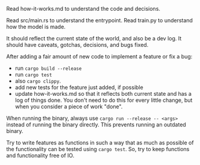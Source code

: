 Read how-it-works.md to understand the code and decisions.

Read src/main.rs to understand the entrypoint. Read train.py to understand how the model is made.

It should reflect the current state of the world, and also be a dev log. It should have caveats, gotchas, decisions, and bugs fixed.

After adding a fair amount of new code to implement a feature or fix a bug:
* run `cargo build --release`
* run `cargo test`
* also `cargo clippy`.
* add new tests for the feature just added, if possible
* update how-it-works.md so that it reflects both current state and has a log of things done. You don't need to do this for every little change, but when you consider a piece of work "done".

When running the binary, always use `cargo run --release -- <args>` instead of running the binary directly. This prevents running an outdated binary.

Try to write features as functions in such a way that as much as possible of the functionality can be tested using `cargo test`. So, try to keep functions and functionality free of IO.

